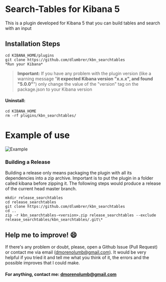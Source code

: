 # Search-Tables for Kibana 5

This is a plugin developed for Kibana 5 that you can build tables and search with an input


## Installation Steps

```
cd KIBANA_HOME/plugins
git clone https://github.com/dlumbrer/kbn_searchtables
*Run your Kibana*
```
> **Important:** If you have any problem with the plugin version (like a warning message "**it expected Kibana version "x.x.x", and found "5.0.0"**") only change the value of the "version" tag on the package.json to your Kibana version


#### Uninstall:
```
cd KIBANA_HOME
rm -rf plugins/kbn_searchtables/
```


# Example of use

![Example](public/images/search_example.png)

### Building a Release
Building a release only means packaging the plugin with all its dependencies into a zip archive. Important is to put the plugin in a folder called kibana before zipping it.
The following steps would produce a release of the current head master branch.
```
mkdir release_searchtables
cd release_searchtables
git clone https://github.com/dlumbrer/kbn_searchtables
cd ..
zip -r kbn_searchtables-<version>.zip release_searchtables --exclude release_searchtables/kbn_searchtables/.git\*
```

## Help me to improve! :smile:

If there's any problem or doubt, please, open a Github Issue (Pull Request) or contact me via email (dmorenolumb@gmail.com). It would be very helpful if you tried it and tell me what you think of it, the errors and the possible improves that I could make.


#### For anything, contact me: dmorenolumb@gmail.com
